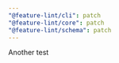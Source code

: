 ```yaml
---
"@feature-lint/cli": patch
"@feature-lint/core": patch
"@feature-lint/schema": patch
---
```


Another test
